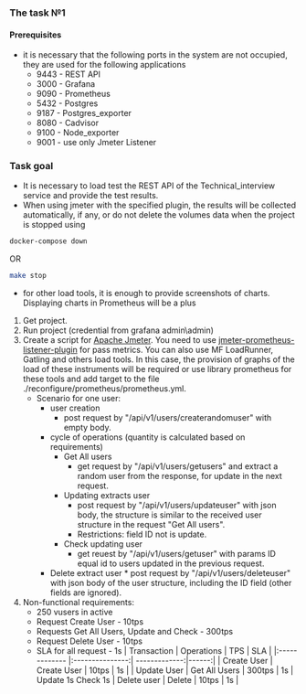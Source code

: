 
### The task №1

#### Prerequisites
* it is necessary that the following ports in the system are not occupied, they are used for the following applications
    * 9443 - REST API
    * 3000 - Grafana
    * 9090 - Prometheus
    * 5432 - Postgres
    * 9187 - Postgres_exporter
    * 8080 - Cadvisor
    * 9100 - Node_exporter
    * 9001 - use only Jmeter Listener

### Task goal

* It is necessary to load test the REST API of the Technical_interview service and provide the test results.
* When using jmeter with the specified plugin, the results will be collected automatically, if any, or do not delete the volumes data when the project is stopped using
``` sh
docker-compose down 
```
OR
``` sh
make stop
```
* for other load tools, it is enough to provide screenshots of charts. Displaying charts in Prometheus will be a plus


1. Get project.
2. Run project (credential from grafana admin\admin)
3. Сreate a script for [Apache Jmeter](https://apache-mirror.rbc.ru/pub/apache//jmeter/binaries/apache-jmeter-5.4.1.tgz). You need to use [jmeter-prometheus-listener-plugin](https://github.com/kolesnikovm/jmeter-prometheus-listener/releases/download/2.0.2/jmeter-prometheus-listener-plugin-2.0.2.jar) for pass metrics. You can also use MF LoadRunner, Gatling and others load tools. In this case, the provision of graphs of the load of these instruments will be required or use library prometheus for these tools and add target to the file ./reconfigure/prometheus/prometheus.yml.
    * Scenario for one user:
        * user creation
            * post request by "/api/v1/users/createrandomuser" with empty body.
        * cycle of operations (quantity is calculated based on requirements)
            * Get All users
                * get request by "/api/v1/users/getusers" and extract a random user from the response, for update in the next request.
            * Updating extracts user
                * post request by "/api/v1/users/updateuser" with json body, the structure is similar to the received user structure in the request "Get All users".
                * Restrictions: field ID not is update.
            * Check updating user
                * get reuest by "/api/v1/users/getuser" with params ID equal id to users updated in the previous request. 
        * Delete extract user
                * post request by "/api/v1/users/deleteuser" with json body of the user structure, including the ID field (other fields are ignored).
4. Non-functional requirements:
    * 250 vusers in active
    * Request Create User - 10tps 
    * Requests Get All Users, Update and Check - 300tps
    * Request Delete User - 10tps
    * SLA for all request - 1s
    |  Transaction  |   Operations    |       TPS     |  SLA  |
    |:------------- |:---------------:| -------------:|------:|
    | Create User   | Create User     |     10tps     |    1s |
    | Update User   | Get All Users   |     300tps    |    1s |
                      Update                               1s
                      Check                                1s
    | Delete user   | Delete          |     10tps     |    1s |
